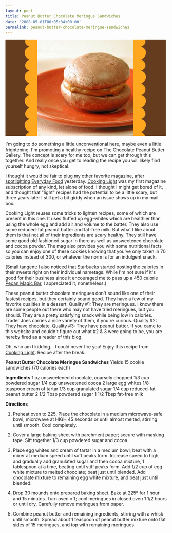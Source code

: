 ```yaml
---
layout: post
title: Peanut Butter Chocolate Meringue Sandwiches
date: '2008-05-01T00:05:34+00:00'
permalink: peanut-butter-chocolate-meringue-sandwiches
---
```

<img src='images/uploads/2008/04/pb_meringue.jpg' alt='Peanut Butter Chocolate Meringue Sandwiches' />

I'm going to do something a little unconventional here, maybe even a little frightening. I'm promoting a healthy recipe on The Chocolate Peanut Butter Gallery. The concept is scary for me too, but we can get through this together. And really once you get to reading the recipe you will likely find yourself hungry, not skeptical. 

I thought it would be fair to plug my other favorite magazine, after <a href="http://www.cpbgallery.com/2008/04/30/everyday-foods-chocolate-peanut-butter-pie/">spotlighting</a> <a href="http://www.marthastewart.com/everyday">Everyday Food</a> yesterday. <a href="http://www.cookinglight.com/cooking/">Cooking Light</a> was my first magazine subscription of any kind, let alone of food. I thought I might get bored of it, and thought that "light" recipes had the potential to be a little scary, but three years later I still get a bit giddy when an issue shows up in my mail box.

Cooking Light reuses some tricks to lighten recipes, some of which are present in this one. It uses fluffed up egg-whites which are healthier than using the whole egg and add air and volume to the batter. They also use some reduced-fat peanut butter and fat-free milk. But what I like about them is that not all of their ingredients are scary healthy. They still have some good old fashioned sugar in there as well as unsweetened chocolate and cocoa powder. The mag also provides you with some nutritional facts so you can enjoy one of these cookies knowing that you've only taken in 70 calories instead of 300, or whatever the norm is for an indulgent snack. 

(Small tangent: I also noticed that Starbucks started posting the calories in their sweets right on their individual nametags. While I'm not sure if it's good for their business since it encouraged me to pass up a 450 calorie <a href="http://www.starbucks.com/retail/nutrition_food_detail.asp?selProducts=%7B178615AA%2D63AA%2D46E9%2D919F%2D454308F6E888%7D&store=7238&foodZone=16">Pecan Magic Bar</a>, I appreciated it, nonetheless.)

These peanut butter chocolate meringues don't sound like one of their fastest recipes, but they certainly sound good. They have a few of my favorite qualities in a dessert. Quality #1: They are meringues. I know there are some people out there who may not have tried meringues, but you should. They are a pretty satisfying snack while being low in calories. Trader Joes carries a nice variety of them, if you're curious. Quality #2: They have chocolate. Quality #3: They have peanut butter. If you came to this website and couldn't figure out what #2 & 3 were going to be, you are hereby fired as a reader of this blog.

Oh, who am I kidding... I could never fire you! Enjoy this recipe from <a href="http://find.myrecipes.com/recipes/recipefinder.dyn?action=displayRecipe&recipe_id=630149#anga.com/">Cooking Light</a>. Recipe after the break.

<!--more-->

<strong>Peanut Butter Chocolate Meringue Sandwiches</strong>
Yields 15 cookie sandwiches (70 calories each)

<strong>Ingredients</strong>
1 oz unsweetened chocolate, coarsely chopped 
1/3 cup powdered sugar 
1/4 cup unsweetened cocoa 
2 large egg whites 
1/8 teaspoon cream of tartar 
1/3 cup granulated sugar 
1/4 cup reduced-fat peanut butter 
2 1/2 Tbsp powdered sugar 
1 1/2 Tbsp fat-free milk 

<strong>Directions</strong>

1. Preheat oven to 225. Place the chocolate in a medium microwave-safe bowl; microwave at HIGH 45 seconds or until almost melted, stirring until smooth. Cool completely.

2. Cover a large baking sheet with parchment paper; secure with masking tape. Sift together 1/3 cup powdered sugar and cocoa.

3. Place egg whites and cream of tartar in a medium bowl; beat with a mixer at medium speed until soft peaks form. Increase speed to high, and gradually add granulated sugar and then cocoa mixture, 1 tablespoon at a time, beating until stiff peaks form. Add 1/2 cup of egg white mixture to melted chocolate; beat just until blended. Add chocolate mixture to remaining egg white mixture, and beat just until blended.

4. Drop 30 mounds onto prepared baking sheet. Bake at 225º for 1 hour and 15 minutes. Turn oven off; cool meringues in closed oven 1 1/2 hours or until dry. Carefully remove meringues from paper.

5. Combine peanut butter and remaining ingredients, stirring with a whisk until smooth. Spread about 1 teaspoon of peanut butter mixture onto flat sides of 15 meringues, and top with remaining meringues.
